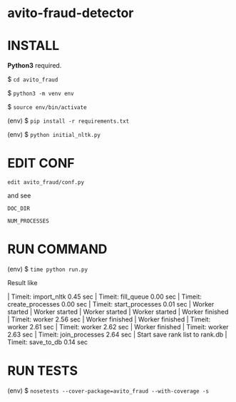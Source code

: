 # avito-fraud-detector


INSTALL
=======

**Python3** required.

$ ``cd avito_fraud``

$ ``python3 -m venv env``

$ ``source env/bin/activate``

(env) $ ``pip install -r requirements.txt``

(env) $ ``python initial_nltk.py``

EDIT CONF
=========

``edit avito_fraud/conf.py``

and see

``DOC_DIR``

``NUM_PROCESSES``

RUN COMMAND
===========

(env) $ ``time python run.py``

Result like

| Timeit: import_nltk 0.45 sec
| Timeit: fill_queue 0.00 sec
| Timeit: create_processes 0.00 sec
| Timeit: start_processes 0.01 sec
| Worker started
| Worker started
| Worker started
| Worker started
| Worker finished
| Timeit: worker 2.56 sec
| Worker finished
| Worker finished
| Timeit: worker 2.61 sec
| Timeit: worker 2.62 sec
| Worker finished
| Timeit: worker 2.63 sec
| Timeit: join_processes 2.64 sec
| Start save rank list to rank.db
| Timeit: save_to_db 0.14 sec

RUN TESTS
=========

(env) $ ``nosetests --cover-package=avito_fraud --with-coverage -s``
